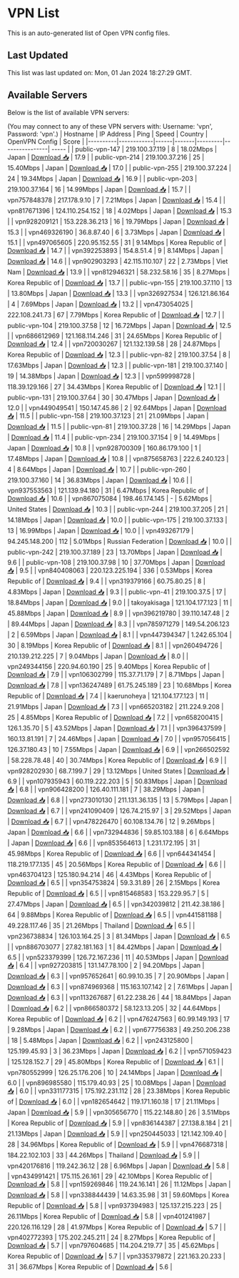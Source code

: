 # VPN List

This is an auto-generated list of Open VPN config files.

## Last Updated

This list was last updated on: Mon, 01 Jan 2024 18:27:29 GMT.

## Available Servers

Below is the list of available VPN servers:

(You may connect to any of these VPN servers with: Username: 'vpn', Password: 'vpn'.)
| Hostname | IP Address | Ping | Speed | Country | OpenVPN Config | Score |
|----------|------------|------|-------|---------|----------------| ----- |
| public-vpn-147 | 219.100.37.119 | 8 | 18.02Mbps | Japan | [Download 📥](./configs/server_0_JP.ovpn) | 17.9 |
| public-vpn-214 | 219.100.37.216 | 25 | 15.40Mbps | Japan | [Download 📥](./configs/server_1_JP.ovpn) | 17.0 |
| public-vpn-255 | 219.100.37.224 | 24 | 19.34Mbps | Japan | [Download 📥](./configs/server_2_JP.ovpn) | 16.9 |
| public-vpn-203 | 219.100.37.164 | 16 | 14.99Mbps | Japan | [Download 📥](./configs/server_3_JP.ovpn) | 15.7 |
| vpn757848378 | 217.178.9.10 | 7 | 7.21Mbps | Japan | [Download 📥](./configs/server_4_JP.ovpn) | 15.4 |
| vpn817671396 | 124.110.254.152 | 18 | 4.02Mbps | Japan | [Download 📥](./configs/server_5_JP.ovpn) | 15.3 |
| vpn928209121 | 153.228.36.213 | 16 | 19.79Mbps | Japan | [Download 📥](./configs/server_6_JP.ovpn) | 15.3 |
| vpn469326190 | 36.8.87.40 | 6 | 3.73Mbps | Japan | [Download 📥](./configs/server_7_JP.ovpn) | 15.1 |
| vpn497065605 | 220.95.152.55 | 31 | 9.14Mbps | Korea Republic of | [Download 📥](./configs/server_8_KR.ovpn) | 14.7 |
| vpn392253893 | 154.8.51.4 | 9 | 8.14Mbps | Japan | [Download 📥](./configs/server_9_JP.ovpn) | 14.6 |
| vpn902903293 | 42.115.110.107 | 22 | 2.73Mbps | Viet Nam | [Download 📥](./configs/server_10_VN.ovpn) | 13.9 |
| vpn812946321 | 58.232.58.16 | 35 | 8.27Mbps | Korea Republic of | [Download 📥](./configs/server_11_KR.ovpn) | 13.7 |
| public-vpn-155 | 219.100.37.110 | 13 | 13.80Mbps | Japan | [Download 📥](./configs/server_12_JP.ovpn) | 13.3 |
| vpn326927534 | 126.121.86.164 | 4 | 7.69Mbps | Japan | [Download 📥](./configs/server_13_JP.ovpn) | 13.2 |
| vpn473054025 | 222.108.241.73 | 67 | 7.79Mbps | Korea Republic of | [Download 📥](./configs/server_14_KR.ovpn) | 12.7 |
| public-vpn-104 | 219.100.37.58 | 12 | 16.72Mbps | Japan | [Download 📥](./configs/server_15_JP.ovpn) | 12.5 |
| vpn686612969 | 121.168.114.246 | 31 | 24.65Mbps | Korea Republic of | [Download 📥](./configs/server_16_KR.ovpn) | 12.4 |
| vpn720030267 | 121.132.139.58 | 28 | 24.87Mbps | Korea Republic of | [Download 📥](./configs/server_17_KR.ovpn) | 12.3 |
| public-vpn-82 | 219.100.37.54 | 8 | 17.63Mbps | Japan | [Download 📥](./configs/server_18_JP.ovpn) | 12.3 |
| public-vpn-181 | 219.100.37.140 | 19 | 14.38Mbps | Japan | [Download 📥](./configs/server_19_JP.ovpn) | 12.3 |
| vpn599998728 | 118.39.129.166 | 27 | 34.43Mbps | Korea Republic of | [Download 📥](./configs/server_20_KR.ovpn) | 12.1 |
| public-vpn-131 | 219.100.37.64 | 30 | 30.47Mbps | Japan | [Download 📥](./configs/server_21_JP.ovpn) | 12.0 |
| vpn449049541 | 150.147.45.86 | 2 | 92.64Mbps | Japan | [Download 📥](./configs/server_22_JP.ovpn) | 11.5 |
| public-vpn-158 | 219.100.37.123 | 21 | 21.09Mbps | Japan | [Download 📥](./configs/server_23_JP.ovpn) | 11.5 |
| public-vpn-81 | 219.100.37.28 | 16 | 14.29Mbps | Japan | [Download 📥](./configs/server_24_JP.ovpn) | 11.4 |
| public-vpn-234 | 219.100.37.154 | 9 | 14.49Mbps | Japan | [Download 📥](./configs/server_25_JP.ovpn) | 10.8 |
| vpn928700309 | 160.86.179.100 | 1 | 17.48Mbps | Japan | [Download 📥](./configs/server_26_JP.ovpn) | 10.8 |
| vpn875658763 | 222.6.240.123 | 4 | 8.64Mbps | Japan | [Download 📥](./configs/server_27_JP.ovpn) | 10.7 |
| public-vpn-260 | 219.100.37.160 | 14 | 36.83Mbps | Japan | [Download 📥](./configs/server_28_JP.ovpn) | 10.6 |
| vpn937553563 | 121.139.94.180 | 31 | 6.47Mbps | Korea Republic of | [Download 📥](./configs/server_29_KR.ovpn) | 10.6 |
| vpn867075084 | 198.46.174.145 | - | 5.62Mbps | United States | [Download 📥](./configs/server_30_US.ovpn) | 10.3 |
| public-vpn-244 | 219.100.37.205 | 21 | 14.18Mbps | Japan | [Download 📥](./configs/server_31_JP.ovpn) | 10.0 |
| public-vpn-175 | 219.100.37.133 | 13 | 16.99Mbps | Japan | [Download 📥](./configs/server_32_JP.ovpn) | 10.0 |
| vpn493267179 | 94.245.148.200 | 112 | 5.01Mbps | Russian Federation | [Download 📥](./configs/server_33_RU.ovpn) | 10.0 |
| public-vpn-242 | 219.100.37.189 | 23 | 13.70Mbps | Japan | [Download 📥](./configs/server_34_JP.ovpn) | 9.6 |
| public-vpn-108 | 219.100.37.98 | 10 | 37.70Mbps | Japan | [Download 📥](./configs/server_35_JP.ovpn) | 9.5 |
| vpn840408063 | 220.123.225.194 | 336 | 0.53Mbps | Korea Republic of | [Download 📥](./configs/server_36_KR.ovpn) | 9.4 |
| vpn319379166 | 60.75.80.25 | 8 | 4.83Mbps | Japan | [Download 📥](./configs/server_37_JP.ovpn) | 9.3 |
| public-vpn-41 | 219.100.37.5 | 17 | 18.84Mbps | Japan | [Download 📥](./configs/server_38_JP.ovpn) | 9.0 |
| takoyakisaga | 121.104.177.123 | 11 | 45.88Mbps | Japan | [Download 📥](./configs/server_39_JP.ovpn) | 8.9 |
| vpn396219780 | 39.110.147.48 | 2 | 89.44Mbps | Japan | [Download 📥](./configs/server_40_JP.ovpn) | 8.3 |
| vpn785971279 | 149.54.206.123 | 2 | 6.59Mbps | Japan | [Download 📥](./configs/server_41_JP.ovpn) | 8.1 |
| vpn447394347 | 1.242.65.104 | 30 | 8.19Mbps | Korea Republic of | [Download 📥](./configs/server_42_KR.ovpn) | 8.1 |
| vpn260494726 | 210.139.212.225 | 7 | 9.04Mbps | Japan | [Download 📥](./configs/server_43_JP.ovpn) | 8.0 |
| vpn249344156 | 220.94.60.190 | 25 | 9.40Mbps | Korea Republic of | [Download 📥](./configs/server_44_KR.ovpn) | 7.9 |
| vpn106302799 | 115.37.71.179 | 7 | 8.71Mbps | Japan | [Download 📥](./configs/server_45_JP.ovpn) | 7.8 |
| vpn136247489 | 61.75.245.189 | 23 | 10.68Mbps | Korea Republic of | [Download 📥](./configs/server_46_KR.ovpn) | 7.4 |
| kaerunoheya | 121.104.177.123 | 11 | 21.91Mbps | Japan | [Download 📥](./configs/server_47_JP.ovpn) | 7.3 |
| vpn665203182 | 211.224.9.208 | 25 | 4.85Mbps | Korea Republic of | [Download 📥](./configs/server_48_KR.ovpn) | 7.2 |
| vpn658200415 | 126.1.35.70 | 5 | 43.52Mbps | Japan | [Download 📥](./configs/server_49_JP.ovpn) | 7.1 |
| vpn396437599 | 160.13.81.191 | 7 | 24.46Mbps | Japan | [Download 📥](./configs/server_50_JP.ovpn) | 7.0 |
| vpn957056415 | 126.37.180.43 | 10 | 7.55Mbps | Japan | [Download 📥](./configs/server_51_JP.ovpn) | 6.9 |
| vpn266502592 | 58.228.78.48 | 40 | 30.74Mbps | Korea Republic of | [Download 📥](./configs/server_52_KR.ovpn) | 6.9 |
| vpn928202930 | 68.7.199.7 | 29 | 13.12Mbps | United States | [Download 📥](./configs/server_53_US.ovpn) | 6.9 |
| vpn107935943 | 60.119.222.203 | 5 | 50.83Mbps | Japan | [Download 📥](./configs/server_54_JP.ovpn) | 6.8 |
| vpn906428200 | 126.40.111.181 | 7 | 38.29Mbps | Japan | [Download 📥](./configs/server_55_JP.ovpn) | 6.8 |
| vpn273010130 | 211.131.36.135 | 13 | 5.79Mbps | Japan | [Download 📥](./configs/server_56_JP.ovpn) | 6.7 |
| vpn241090409 | 126.74.215.97 | 3 | 29.52Mbps | Japan | [Download 📥](./configs/server_57_JP.ovpn) | 6.7 |
| vpn478226470 | 60.108.134.76 | 12 | 9.26Mbps | Japan | [Download 📥](./configs/server_58_JP.ovpn) | 6.6 |
| vpn732944836 | 59.85.103.188 | 6 | 6.64Mbps | Japan | [Download 📥](./configs/server_59_JP.ovpn) | 6.6 |
| vpn853564613 | 1.231.172.195 | 31 | 45.98Mbps | Korea Republic of | [Download 📥](./configs/server_60_KR.ovpn) | 6.6 |
| vpn644341454 | 118.219.177.135 | 45 | 20.56Mbps | Korea Republic of | [Download 📥](./configs/server_61_KR.ovpn) | 6.6 |
| vpn463704123 | 125.180.94.214 | 46 | 4.43Mbps | Korea Republic of | [Download 📥](./configs/server_62_KR.ovpn) | 6.5 |
| vpn354753824 | 59.3.31.89 | 26 | 2.15Mbps | Korea Republic of | [Download 📥](./configs/server_63_KR.ovpn) | 6.5 |
| vpn815468583 | 153.229.95.7 | 5 | 27.47Mbps | Japan | [Download 📥](./configs/server_64_JP.ovpn) | 6.5 |
| vpn342039812 | 211.42.38.186 | 64 | 9.88Mbps | Korea Republic of | [Download 📥](./configs/server_65_KR.ovpn) | 6.5 |
| vpn441581188 | 49.228.117.46 | 35 | 21.26Mbps | Thailand | [Download 📥](./configs/server_66_TH.ovpn) | 6.5 |
| vpn236738834 | 126.103.164.25 | 3 | 81.34Mbps | Japan | [Download 📥](./configs/server_67_JP.ovpn) | 6.5 |
| vpn886703077 | 27.82.181.163 | 1 | 84.42Mbps | Japan | [Download 📥](./configs/server_68_JP.ovpn) | 6.5 |
| vpn523379399 | 126.72.167.236 | 11 | 40.53Mbps | Japan | [Download 📥](./configs/server_69_JP.ovpn) | 6.4 |
| vpn927203815 | 131.147.78.100 | 2 | 94.20Mbps | Japan | [Download 📥](./configs/server_70_JP.ovpn) | 6.3 |
| vpn957652641 | 60.99.10.35 | 7 | 20.90Mbps | Japan | [Download 📥](./configs/server_71_JP.ovpn) | 6.3 |
| vpn874969368 | 115.163.107.142 | 2 | 7.61Mbps | Japan | [Download 📥](./configs/server_72_JP.ovpn) | 6.3 |
| vpn113267687 | 61.22.238.26 | 44 | 18.84Mbps | Japan | [Download 📥](./configs/server_73_JP.ovpn) | 6.2 |
| vpn866580372 | 58.123.13.205 | 32 | 44.64Mbps | Korea Republic of | [Download 📥](./configs/server_74_KR.ovpn) | 6.2 |
| vpn476247563 | 60.99.149.193 | 17 | 9.28Mbps | Japan | [Download 📥](./configs/server_75_JP.ovpn) | 6.2 |
| vpn677756383 | 49.250.206.238 | 18 | 5.48Mbps | Japan | [Download 📥](./configs/server_76_JP.ovpn) | 6.2 |
| vpn243125800 | 125.199.45.93 | 3 | 36.23Mbps | Japan | [Download 📥](./configs/server_77_JP.ovpn) | 6.2 |
| vpn571059423 | 125.128.152.7 | 29 | 45.80Mbps | Korea Republic of | [Download 📥](./configs/server_78_KR.ovpn) | 6.1 |
| vpn780552999 | 126.25.176.206 | 10 | 24.14Mbps | Japan | [Download 📥](./configs/server_79_JP.ovpn) | 6.0 |
| vpn896985580 | 115.179.40.93 | 25 | 10.08Mbps | Japan | [Download 📥](./configs/server_80_JP.ovpn) | 6.0 |
| vpn331177315 | 175.192.231.112 | 28 | 23.38Mbps | Korea Republic of | [Download 📥](./configs/server_81_KR.ovpn) | 6.0 |
| vpn182654642 | 119.171.160.18 | 17 | 21.11Mbps | Japan | [Download 📥](./configs/server_82_JP.ovpn) | 5.9 |
| vpn305656770 | 115.22.148.80 | 26 | 3.51Mbps | Korea Republic of | [Download 📥](./configs/server_83_KR.ovpn) | 5.9 |
| vpn836144387 | 27.138.8.184 | 21 | 21.13Mbps | Japan | [Download 📥](./configs/server_84_JP.ovpn) | 5.9 |
| vpn250445033 | 121.142.109.40 | 28 | 34.96Mbps | Korea Republic of | [Download 📥](./configs/server_85_KR.ovpn) | 5.9 |
| vpn476687318 | 184.22.102.103 | 33 | 44.26Mbps | Thailand | [Download 📥](./configs/server_86_TH.ovpn) | 5.9 |
| vpn420176816 | 119.242.36.12 | 28 | 6.96Mbps | Japan | [Download 📥](./configs/server_87_JP.ovpn) | 5.8 |
| vpn434991421 | 175.115.26.161 | 29 | 42.10Mbps | Korea Republic of | [Download 📥](./configs/server_88_KR.ovpn) | 5.8 |
| vpn159269846 | 119.24.16.141 | 26 | 11.12Mbps | Japan | [Download 📥](./configs/server_89_JP.ovpn) | 5.8 |
| vpn338844439 | 14.63.35.98 | 31 | 59.60Mbps | Korea Republic of | [Download 📥](./configs/server_90_KR.ovpn) | 5.8 |
| vpn937394983 | 125.137.215.223 | 25 | 26.11Mbps | Korea Republic of | [Download 📥](./configs/server_91_KR.ovpn) | 5.8 |
| vpn401241987 | 220.126.116.129 | 28 | 41.97Mbps | Korea Republic of | [Download 📥](./configs/server_92_KR.ovpn) | 5.7 |
| vpn402772393 | 175.202.245.211 | 24 | 8.27Mbps | Korea Republic of | [Download 📥](./configs/server_93_KR.ovpn) | 5.7 |
| vpn797604685 | 114.204.219.77 | 35 | 45.62Mbps | Korea Republic of | [Download 📥](./configs/server_94_KR.ovpn) | 5.7 |
| vpn335379872 | 221.163.20.233 | 31 | 36.67Mbps | Korea Republic of | [Download 📥](./configs/server_95_KR.ovpn) | 5.6 |
